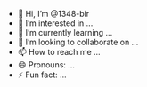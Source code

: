 - 👋 Hi, I’m @1348-bir
- 👀 I’m interested in ...
- 🌱 I’m currently learning ...
- 💞️ I’m looking to collaborate on ...
- 📫 How to reach me ...
- 😄 Pronouns: ...
- ⚡ Fun fact: ...

<!---
1348-bir/1348-bir is a ✨ special ✨ repository because its `README.md` (this file) appears on your GitHub profile.
You can click the Preview link to take a look at your changes.
--->
